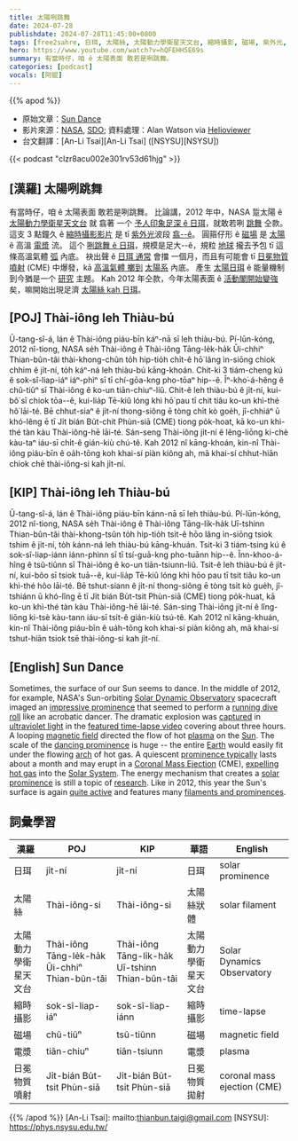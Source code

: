 ```yaml
---
title: 太陽咧跳舞
date: 2024-07-28
publishdate: 2024-07-28T11:45:00+0800
tags: [free2sahre, 日珥, 太陽絲, 太陽動力學衛星天文台, 縮時攝影, 磁場, 紫外光, 電漿, 日冕物質噴射, CME]
hero: https://www.youtube.com/watch?v=hQFEHH5E69s
summary: 有當時仔，咱 ê 太陽表面 敢若是咧跳舞。
categories: [podcast]
vocals: [阿錕]
---
```


{{% apod %}}

- 原始文章：[Sun Dance](https://apod.nasa.gov/apod/ap240728.html)
- 影片來源：[NASA](https://www.nasa.gov/), [SDO](https://sdo.gsfc.nasa.gov/); 資料處理：Alan Watson via [Helioviewer](https://helioviewer.org/)
- 台文翻譯：[An-Li Tsai][An-Li Tsai] ([NSYSU][NSYSU])

{{< podcast "clzr8acu002e301rv53d61hjg" >}}

## [漢羅] 太陽咧跳舞
有當時仔，咱 ê 太陽表面 敢若是咧跳舞。
比論講，2012 年中，NASA 踅太陽 ê [太陽動力學衛星天文台][Solar Dynamic Observatory] 就 翕著 一个  [予人印象足深 ê 日珥][impressive prominence]，就敢若咧 [跳舞][running dive roll] 仝款。
這支 3 點鐘久 ê [縮時攝影影片][featured time-lapse video] 是 tī [紫外光][ultraviolet light]波段 [翕--ê][captured]。
圓箍仔形 ê [磁場][magnetic field] 是 [太陽][Sun] ê 高溫 [電漿][plasma] 流。
這个 [咧跳舞 ê 日珥][dancing prominence]，規模是足大--ê，規粒 [地球][Earth] 攏去予包 tī 這條高溫氣體 [弧][arch] 內底。
袂出聲 ê [日珥 通常][prominence typically] 會擋 一個月，而且有可能會 tī [日冕物質噴射][Coronal Mass Ejection] (CME) 中爆發，kā [高溫氣體 擲到][expelling hot gas] [太陽系][Solar System] 內底。
產生 [太陽日珥][solar prominence] ê 能量機制到今猶是一个 [研究][research] 主題。
Kah 2012 年仝款，今年太陽表面 ê [活動閣開始變強][quite active] 矣，嘛開始出現足濟 [太陽絲 kah 日珥][filaments and prominences]。

## [POJ]  Thài-iông leh Thiàu-bú
Ū-tang-sî-á, lán ê Thài-iông piáu-bīn káⁿ-nā sī leh thiàu-bú.
Pí-lūn-kóng, 2012 nî-tiong, NASA se̍h Thài-iông ê Thài-iông Tāng-le̍k-ha̍k Ūi-chhiⁿ Thian-bûn-tâi thài-khong-chûn to̍h hip-tio̍h chi̍t-ê hō͘ lâng ìn-siōng chiok chhim ê ji̍t-ní, to̍h káⁿ-ná leh thiàu-bú kāng-khoán.
Chit-ki 3 tiám-cheng kú ê sok-sî-liap-iáⁿ iáⁿ-phìⁿ sī tī chí-gōa-kng pho-tōaⁿ hip--ê.
Îⁿ-kho͘-á-hêng ê chû-tiûⁿ sī Thài-iông ê ko-un tiān-chiuⁿ-liû.
Chit-ê leh thiàu-bú ê ji̍t-ní, kui-bô͘ sī chiok tōa--ê, kui-lia̍p Tē-kiû lóng khì hō͘ pau tī chit tiâu ko-un khì-thé hô͘ lāi-té.
Bē chhut-siaⁿ ê ji̍t-ní thong-siông ē tòng chi̍t kò goe̍h, jî-chhiáⁿ ū khó-lêng ē tī Ji̍t bián Bu̍t-chit Phùn-siā (CME) tiong po̍k-hoat, kā ko-un khì-thé tàn kàu Thài-iông-hē lāi-té.
Sán-seng Thài-iông ji̍t-ní ê lêng-liōng ki-chè kàu-taⁿ iáu-sī chi̍t-ê gián-kiù chú-tê.
Kah 2012 nî kāng-khoán, kin-nî Thài-iông piáu-bīn ê oa̍h-tōng koh khai-sí piàn kiông ah, mā khai-sí chhut-hiān chiok chē thài-iông-si kah ji̍t-ní.

## [KIP] Thài-iông leh Thiàu-bú
Ū-tang-sî-á, lán ê Thài-iông piáu-bīn kánn-nā sī leh thiàu-bú.
Pí-lūn-kóng, 2012 nî-tiong, NASA se̍h Thài-iông ê Thài-iông Tāng-li̍k-ha̍k Uī-tshinn Thian-bûn-tâi thài-khong-tsûn to̍h hip-tio̍h tsi̍t-ê hōo lâng ìn-siōng tsiok tshim ê ji̍t-ní, to̍h kánn-ná leh thiàu-bú kāng-khuán.
Tsit-ki 3 tiám-tsing kú ê sok-sî-liap-iánn iánn-phìnn sī tī tsí-guā-kng pho-tuānn hip--ê.
Înn-khoo-á-hîng ê tsû-tiûnn sī Thài-iông ê ko-un tiān-tsiunn-liû.
Tsit-ê leh thiàu-bú ê ji̍t-ní, kui-bôo sī tsiok tuā--ê, kui-lia̍p Tē-kiû lóng khì hōo pau tī tsit tiâu ko-un khì-thé hôo lāi-té.
Bē tshut-siann ê ji̍t-ní thong-siông ē tòng tsi̍t kò gue̍h, jî-tshiánn ū khó-lîng ē tī Ji̍t bián Bu̍t-tsit Phùn-siā (CME) tiong po̍k-huat, kā ko-un khì-thé tàn kàu Thài-iông-hē lāi-té.
Sán-sing Thài-iông ji̍t-ní ê lîng-liōng ki-tsè kàu-tann iáu-sī tsi̍t-ê gián-kiù tsú-tê.
Kah 2012 nî kāng-khuán, kin-nî Thài-iông piáu-bīn ê ua̍h-tōng koh khai-sí piàn kiông ah, mā khai-sí tshut-hiān tsiok tsē thài-iông-si kah ji̍t-ní.

## [English] Sun Dance
Sometimes, the surface of our Sun seems to dance.
In the middle of 2012, for example, NASA's Sun-orbiting [Solar Dynamic Observatory][Solar Dynamic Observatory] spacecraft imaged an [impressive prominence][impressive prominence] that seemed to perform a [running dive roll][running dive roll] like an acrobatic dancer.
The dramatic explosion was [captured][captured] in [ultraviolet light][ultraviolet light] in the [featured time-lapse video][featured time-lapse video] covering about three hours.
A looping [magnetic field][magnetic field] directed the flow of hot [plasma][plasma] on the [Sun][Sun].
The scale of the [dancing prominence][dancing prominence] is huge -- the entire [Earth][Earth] would easily fit under the flowing [arch][arch] of hot gas.
A quiescent [prominence typically][prominence typically] lasts about a month and may erupt in a [Coronal Mass Ejection][Coronal Mass Ejection] (CME), [expelling hot gas][expelling hot gas] into the [Solar System][Solar System].
The energy mechanism that creates a [solar prominence][solar prominence] is still a topic of [research][research].
Like in 2012, this year the Sun's surface is again [quite active][quite active] and features many [filaments and prominences][filaments and prominences].

## 詞彙學習

|漢羅|POJ|KIP|華語|English|
|-|-|-|-|-|
|日珥|ji̍t-ní|ji̍t-ní|日珥|solar prominence|
|太陽絲|Thài-iông-si|Thài-iông-si|太陽絲狀體|solar filament|
|太陽動力學衛星天文台|Thài-iông Tāng-le̍k-ha̍k Ūi-chhiⁿ Thian-bûn-tâi|Thài-iông Tāng-li̍k-ha̍k Uī-tshinn Thian-bûn-tâi|太陽動力學衛星天文台|Solar Dynamics Observatory|
|縮時攝影|sok-sî-liap-iáⁿ|sok-sî-liap-iánn|縮時攝影|time-lapse|
|磁場|chû-tiûⁿ|tsû-tiûnn|磁場|magnetic field|
|電漿|tiān-chiuⁿ|tiān-tsiunn|電漿|plasma|
|日冕物質噴射|Ji̍t-bián Bu̍t-tsit Phùn-siā|Ji̍t-bián Bu̍t-tsit Phùn-siā|日冕物質拋射|coronal mass ejection (CME)|

{{% /apod %}}
[An-Li Tsai]: mailto:thianbun.taigi@gmail.com
[NSYSU]: https://phys.nsysu.edu.tw/

[copyright]: https://apod.nasa.gov/apod/fap/lib/about_apod.html#srapply
[License3]: https://creativecommons.org/licenses/by/3.0/
[License2]:https://creativecommons.org/licenses/by-nc-nd/2.0/

[Solar Dynamic Observatory]:https://science.nasa.gov/mission/sdo
[impressive prominence]:https://apod.nasa.gov/apod/ap030223.html
[running dive roll]:https://youtu.be/VzALZjoIx0g?t=225
[captured]:http://cometal-comets.blogspot.com/2012/08/sdo-spinning-plasma.html?m=1
[ultraviolet light]:https://science.nasa.gov/ems/10_ultravioletwaves
[featured time-lapse video]:https://www.youtube.com/embed/hQFEHH5E69s
[magnetic field]:https://solarscience.msfc.nasa.gov/the_key.shtml
[plasma]:https://en.wikipedia.org/wiki/Plasma_(physics)
[Sun]:https://science.nasa.gov/sun/
[dancing prominence]:https://apod.nasa.gov/apod/ap000809.html
[Earth]:https://apod.nasa.gov/apod/ap170709.html
[arch]:https://apod.nasa.gov/apod/ap170429.html
[prominence typically]:http://solar.physics.montana.edu/YPOP/Program/hfilament.html
[Coronal Mass Ejection]:https://www.swpc.noaa.gov/phenomena/coronal-mass-ejections
[expelling hot gas]:https://apod.nasa.gov/apod/ap010924.html
[Solar System]:http://en.wikipedia.org/wiki/Sweden_Solar_System
[solar prominence]:https://apod.nasa.gov/apod/ap030707.html
[research]:http://adsabs.harvard.edu/abs/2004ApJ...600.1043Z
[quite active]:https://images.pond5.com/funny-active-naughty-dog-after-footage-243101380_iconl.jpeg
[filaments and prominences]:https://apod.nasa.gov/apod/ap240615.html
